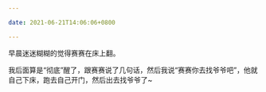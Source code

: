 ```yaml
---

date: 2021-06-21T14:06:06+0800

---
```


早晨迷迷糊糊的觉得赛赛在床上翻。

我后面算是“彻底”醒了，跟赛赛说了几句话，然后我说“赛赛你去找爷爷吧”，他就自己下床，跑去自己开门，然后出去找爷爷了~
